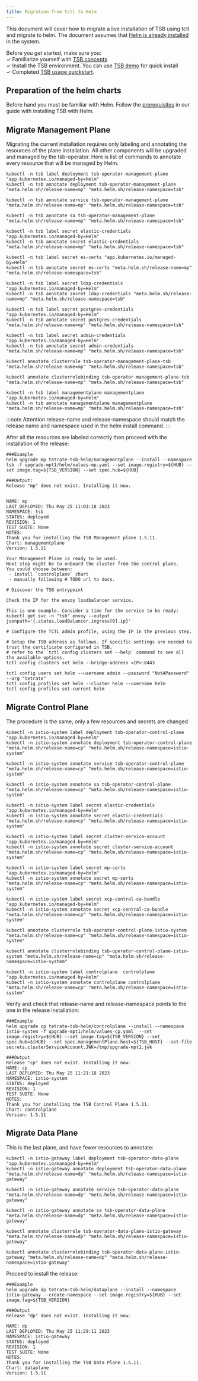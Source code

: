 ```yaml
---
title: Migration from tctl to Helm
---
```


This document will cover how to migrate a live installation of TSB using tctl and migrate to helm. The document assumes that [Helm is already installed](https://helm.sh/docs/intro/install/ ) in the system.

Before you get started, make sure you:<br />
✓ Familiarize yourself with [TSB concepts](../concepts/toc) <br />
✓ Install the TSB environment. You can use [TSB demo](self_managed/demo-installation) for quick install<br />
✓ Completed [TSB usage quickstart](../quickstart).<br />

## Preparation of the helm charts

Before hand you must be familiar with Helm. Follow the [prerequisites](helm/helm) in our guide with installing TSB with Helm.  


## Migrate Management Plane

Migrating the current installation requires only labeling and annotating the resources of the plane installation. All other components will be upgraded and managed by the tsb-operator.
Here is list of commands to annotate every resource that will be managed by Helm.

````
kubectl -n tsb label deployment tsb-operator-management-plane "app.kubernetes.io/managed-by=Helm"
kubectl -n tsb annotate deployment tsb-operator-management-plane "meta.helm.sh/release-name=mp" "meta.helm.sh/release-namespace=tsb"

kubectl -n tsb annotate service tsb-operator-management-plane "meta.helm.sh/release-name=mp" "meta.helm.sh/release-namespace=tsb"

kubectl -n tsb annotate sa tsb-operator-management-plane "meta.helm.sh/release-name=mp" "meta.helm.sh/release-namespace=tsb"

kubectl -n tsb label secret elastic-credentials "app.kubernetes.io/managed-by=Helm"
kubectl -n tsb annotate secret elastic-credentials "meta.helm.sh/release-name=mp" "meta.helm.sh/release-namespace=tsb"

kubectl -n tsb label secret es-certs "app.kubernetes.io/managed-by=Helm"
kubectl -n tsb annotate secret es-certs "meta.helm.sh/release-name=mp" "meta.helm.sh/release-namespace=tsb"

kubectl -n tsb label secret ldap-credentials "app.kubernetes.io/managed-by=Helm"
kubectl -n tsb annotate secret ldap-credentials "meta.helm.sh/release-name=mp" "meta.helm.sh/release-namespace=tsb"

kubectl -n tsb label secret postgres-credentials "app.kubernetes.io/managed-by=Helm"
kubectl -n tsb annotate secret postgres-credentials "meta.helm.sh/release-name=mp" "meta.helm.sh/release-namespace=tsb"

kubectl -n tsb label secret admin-credentials "app.kubernetes.io/managed-by=Helm"
kubectl -n tsb annotate secret admin-credentials "meta.helm.sh/release-name=mp" "meta.helm.sh/release-namespace=tsb"

kubectl annotate clusterrole tsb-operator-management-plane-tsb "meta.helm.sh/release-name=mp" "meta.helm.sh/release-namespace=tsb"

kubectl annotate clusterrolebinding tsb-operator-management-plane-tsb "meta.helm.sh/release-name=mp" "meta.helm.sh/release-namespace=tsb"

kubectl -n tsb label managementplane managementplane "app.kubernetes.io/managed-by=Helm"
kubectl -n tsb annotate managementplane managementplane "meta.helm.sh/release-name=mp" "meta.helm.sh/release-namespace=tsb"

````

:::note Attention
release-name and release-namespace should match the release name and namespace used in the helm install command.
:::

After all the resources are labeled correctly then proceed with the installation of the release:

````
###Example
helm upgrade mp tetrate-tsb-helm/managementplane --install --namespace tsb -f upgrade-mpt1/helm/values-mp.yaml --set image.registry=${HUB} --set image.tag=${TSB_VERSION} --set spec.hub=${HUB} 

###Output:
Release "mp" does not exist. Installing it now.


NAME: mp
LAST DEPLOYED: Thu May 25 11:03:18 2023
NAMESPACE: tsb
STATUS: deployed
REVISION: 1
TEST SUITE: None
NOTES:
Thank you for installing the TSB Management plane 1.5.11.
Chart: managementplane
Version: 1.5.11

Your Management Plane is ready to be used.
Next step might be to onboard the cluster from the control plane.
You could choose between:
 - install `controlplane` chart
 - manually following # TODO url to docs.

# Discover the TSB entrypoint

Check the IP for the envoy loadbalancer service.

This is one example. Consider a time for the service to be ready:
kubectl get svc -n "tsb" envoy --output jsonpath='{.status.loadBalancer.ingress[0].ip}'

# Configure the TCTL admin profile, using the IP in the previous step.

# Setup the TSB address as follows. If specific settings are needed to trust the certificate configured in TSB,
# refer to the `tctl config clusters set --help` command to see all the available options.
tctl config clusters set helm --bridge-address <IP>:8443

tctl config users set helm --username admin --password "NotAPassword" --org "tetrate"
tctl config profiles set helm --cluster helm --username helm
tctl config profiles set-current helm 
````

## Migrate Control Plane

The procedure is the same, only a few resources and secrets are changed

````
kubectl -n istio-system label deployment tsb-operator-control-plane "app.kubernetes.io/managed-by=Helm"
kubectl -n istio-system annotate deployment tsb-operator-control-plane "meta.helm.sh/release-name=cp" "meta.helm.sh/release-namespace=istio-system"

kubectl -n istio-system annotate service tsb-operator-control-plane "meta.helm.sh/release-name=cp" "meta.helm.sh/release-namespace=istio-system"

kubectl -n istio-system annotate sa tsb-operator-control-plane "meta.helm.sh/release-name=cp" "meta.helm.sh/release-namespace=istio-system"

kubectl -n istio-system label secret elastic-credentials "app.kubernetes.io/managed-by=Helm"
kubectl -n istio-system annotate secret elastic-credentials "meta.helm.sh/release-name=cp" "meta.helm.sh/release-namespace=istio-system"

kubectl -n istio-system label secret cluster-service-account "app.kubernetes.io/managed-by=Helm"
kubectl -n istio-system annotate secret cluster-service-account "meta.helm.sh/release-name=cp" "meta.helm.sh/release-namespace=istio-system"

kubectl -n istio-system label secret mp-certs "app.kubernetes.io/managed-by=Helm"
kubectl -n istio-system annotate secret mp-certs "meta.helm.sh/release-name=cp" "meta.helm.sh/release-namespace=istio-system"

kubectl -n istio-system label secret xcp-central-ca-bundle "app.kubernetes.io/managed-by=Helm"
kubectl -n istio-system annotate secret xcp-central-ca-bundle "meta.helm.sh/release-name=cp" "meta.helm.sh/release-namespace=istio-system"

kubectl annotate clusterrole tsb-operator-control-plane-istio-system "meta.helm.sh/release-name=cp" "meta.helm.sh/release-namespace=istio-system"

kubectl annotate clusterrolebinding tsb-operator-control-plane-istio-system "meta.helm.sh/release-name=cp" "meta.helm.sh/release-namespace=istio-system"

kubectl -n istio-system label controlplane  controlplane "app.kubernetes.io/managed-by=Helm"
kubectl -n istio-system annotate controlplane controlplane "meta.helm.sh/release-name=cp" "meta.helm.sh/release-namespace=istio-system"

````

Verify and check that release-name and release-namespace points to the one in the release installation:

````
###Example
helm upgrade cp tetrate-tsb-helm/controlplane --install --namespace istio-system -f upgrade-mpt1/helm/values-cp.yaml  --set image.registry=${HUB} --set image.tag=${TSB_VERSION} --set spec.hub=${HUB} --set spec.managementPlane.host=${TSB_HOST} --set-file secrets.clusterServiceAccount.JWK=/tmp/upgrade-mpt1.jwk

###Output
Release "cp" does not exist. Installing it now.
NAME: cp
LAST DEPLOYED: Thu May 25 11:21:18 2023
NAMESPACE: istio-system
STATUS: deployed
REVISION: 1
TEST SUITE: None
NOTES:
Thank you for installing the TSB Control Plane 1.5.11.
Chart: controlplane
Version: 1.5.11

````

## Migrate Data Plane

This is the last plane, and have fewer resources to annotate:

````
kubectl -n istio-gateway label deployment tsb-operator-data-plane "app.kubernetes.io/managed-by=Helm"
kubectl -n istio-gateway annotate deployment tsb-operator-data-plane "meta.helm.sh/release-name=dp" "meta.helm.sh/release-namespace=istio-gateway"

kubectl -n istio-gateway annotate service tsb-operator-data-plane "meta.helm.sh/release-name=dp" "meta.helm.sh/release-namespace=istio-gateway"

kubectl -n istio-gateway annotate sa tsb-operator-data-plane "meta.helm.sh/release-name=dp" "meta.helm.sh/release-namespace=istio-gateway"

kubectl annotate clusterrole tsb-operator-data-plane-istio-gateway "meta.helm.sh/release-name=dp" "meta.helm.sh/release-namespace=istio-gateway"

kubectl annotate clusterrolebinding tsb-operator-data-plane-istio-gateway "meta.helm.sh/release-name=dp" "meta.helm.sh/release-namespace=istio-gateway"

````

Proceed to install the release:

````
###Example
helm upgrade dp tetrate-tsb-helm/dataplane --install --namespace istio-gateway --create-namespace --set image.registry=${HUB} --set image.tag=${TSB_VERSION}

###Output
Release "dp" does not exist. Installing it now.

NAME: dp
LAST DEPLOYED: Thu May 25 11:29:11 2023
NAMESPACE: istio-gateway
STATUS: deployed
REVISION: 1
TEST SUITE: None
NOTES:
Thank you for installing the TSB Data Plane 1.5.11.
Chart: dataplane
Version: 1.5.11

````